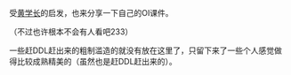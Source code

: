 受[黄学长](https://github.com/hzwer/shareOI)的启发，也来分享一下自己的OI课件。

（不过也许根本不会有人看吧233）

一些赶DDL赶出来的粗制滥造的就没有放在这里了，只留下来了一些个人感觉做得比较成熟精美的（虽然也是赶DDL赶出来的）。
